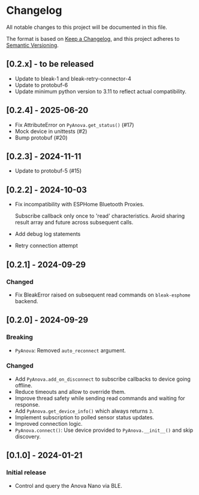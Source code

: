 # Changelog

All notable changes to this project will be documented in this file.

The format is based on [Keep a Changelog](https://keepachangelog.com/en/1.0.0/),
and this project adheres to [Semantic Versioning](https://semver.org/spec/v2.0.0.html).

## [0.2.x] - to be released
- Update to bleak-1 and bleak-retry-connector-4
- Update to protobuf-6 
- Update minimum python version to 3.11 to reflect actual compatibility.

## [0.2.4] - 2025-06-20
- Fix AttributeError on ``PyAnova.get_status()`` (#17)
- Mock device in unittests (#2)
- Bump protobuf (#20)

## [0.2.3] - 2024-11-11
- Update to protobuf-5 (#15)

## [0.2.2] - 2024-10-03
- Fix incompatibility with ESPHome Bluetooth Proxies.
  
  Subscribe callback only once to 'read' characteristics.
  Avoid sharing result array and future across subsequent calls.
  
- Add debug log statements
- Retry connection attempt

## [0.2.1] - 2024-09-29
### Changed
- Fix BleakError raised on subsequent read commands on ``bleak-esphome`` backend.

## [0.2.0] - 2024-09-29

### Breaking
- ``PyAnova``: Removed `auto_reconnect` argument.

### Changed
- Add ``PyAnova.add_on_disconnect`` to subscribe callbacks to device going offline.
- Reduce timeouts and allow to override them.
- Improve thread safety while sending read commands and waiting for response.
- Add ``PyAnova.get_device_info()`` which always returns `3`.
- Implement subscription to polled sensor status updates.
- Improved connection logic.
- ``PyAnova.connect()``: Use device provided to `PyAnova.__init__()` and skip discovery.

## [0.1.0] - 2024-01-21
### Initial release
- Control and query the Anova Nano via BLE.
